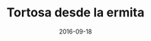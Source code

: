 ---
layout: post
categories: day-by-day
date: 2016-09-18
title: Tortosa desde la ermita
image: /images/blog/thumbnails/2016-09-18-tortosa-desde-la-ermita.jpg
fullimage: /images/blog/2016-09-18-tortosa-desde-la-ermita.jpg
---